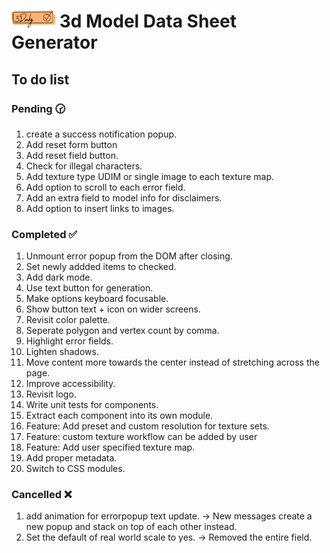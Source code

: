 # <img src="./src/assets/logo/logo.svg" width="70px"> 3d Model Data Sheet Generator

## To do list

### Pending 🕝

1. create a success notification popup.
1. Add reset form button
1. Add reset field button.
1. Check for illegal characters.
1. Add texture type UDIM or single image to each texture map.
1. Add option to scroll to each error field.
1. Add an extra field to model info for disclaimers.
1. Add option to insert links to images.

### Completed ✅

1. Unmount error popup from the DOM after closing.
1. Set newly addded items to checked.
1. Add dark mode.
1. Use text button for generation.
1. Make options keyboard focusable.
1. Show button text + icon on wider screens.
1. Revisit color palette.
1. Seperate polygon and vertex count by comma.
1. Highlight error fields.
1. Lighten shadows.
1. Move content more towards the center instead of stretching across the page.
1. Improve accessibility.
1. Revisit logo.
1. Write unit tests for components.
1. Extract each component into its own module.
1. Feature: Add preset and custom resolution for texture sets.
1. Feature: custom texture workflow can be added by user
1. Feature: Add user specified texture map.
1. Add proper metadata.
1. Switch to CSS modules.

### Cancelled ❌

1. add animation for errorpopup text update. -> New messages create a new popup and stack on top of each other instead.
1. Set the default of real world scale to yes. -> Removed the entire field.